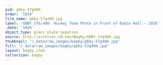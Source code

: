 ```yaml
---
pid: gbby-57g480
order: '1034'
file_name: gbby-57g480.jpg
label: 'GBBY 57G/480: Hockey Team Photo in Front of Badin Hall - 1926'
_date: '1926'
object_type: glass plate negative
source: http://archives.nd.edu/Bagby/GBBY-57g480.jpg
thumbnail: "/_data/raw_images/bagby/gbby-57g480.jpg"
full: "/_data/raw_images/bagby/gbby-57g480.jpg"
layout: bagby_item
collection: bagby
---
```

